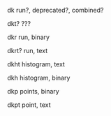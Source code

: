 dk
run?, deprecated?, combined?

dkt?
???

dkr
run, binary

dkrt?
run, text

dkht
histogram, text

dkh
histogram, binary

dkp
points, binary

dkpt
point, text
